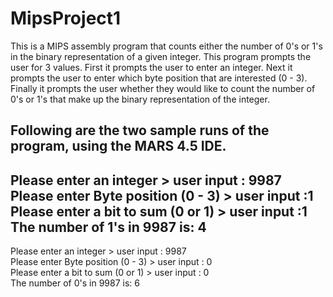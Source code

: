 # MipsProject1
   
This is a MIPS assembly program that counts either the number of 0's or 1's in the binary representation of a given integer. This program prompts the user for 3 values. First it prompts the user to enter an integer. Next it prompts the user to enter which byte position that are interested (0 - 3). Finally it prompts the user whether they would like to count the number of 0's or 1's that make up the binary representation of the integer.   

Following are the two sample runs of the program, using the MARS 4.5 IDE.
------------------------------------------------------------------   
Please enter an integer > user input : 9987   
Please enter Byte position (0 - 3) > user input :1   
Please enter a bit to sum (0 or 1) > user input :1   
The number of 1's in 9987 is: 4   
------------------------------------------------------------------   
Please enter an integer > user input : 9987   
Please enter Byte position (0 - 3) > user input : 0   
Please enter a bit to sum (0 or 1) > user input : 0   
The number of 0's in 9987 is: 6   
